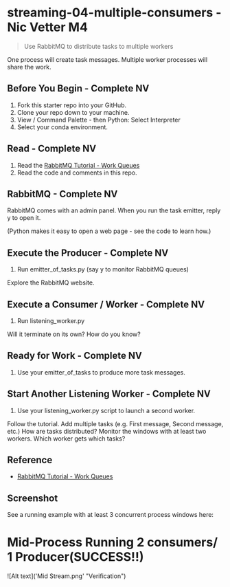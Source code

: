 # streaming-04-multiple-consumers - Nic Vetter M4

> Use RabbitMQ to distribute tasks to multiple workers

One process will create task messages. Multiple worker processes will share the work. 


## Before You Begin - Complete NV

1. Fork this starter repo into your GitHub.
1. Clone your repo down to your machine.
1. View / Command Palette - then Python: Select Interpreter
1. Select your conda environment. 

## Read - Complete NV

1. Read the [RabbitMQ Tutorial - Work Queues](https://www.rabbitmq.com/tutorials/tutorial-two-python.html)
1. Read the code and comments in this repo.

## RabbitMQ - Complete NV

RabbitMQ comes with an admin panel. When you run the task emitter, reply y to open it. 

(Python makes it easy to open a web page - see the code to learn how.)

## Execute the Producer - Complete NV

1. Run emitter_of_tasks.py (say y to monitor RabbitMQ queues)

Explore the RabbitMQ website.

## Execute a Consumer / Worker - Complete NV

1. Run listening_worker.py

Will it terminate on its own? How do you know? 

## Ready for Work - Complete NV

1. Use your emitter_of_tasks to produce more task messages.

## Start Another Listening Worker - Complete NV

1. Use your listening_worker.py script to launch a second worker. 

Follow the tutorial. 
Add multiple tasks (e.g. First message, Second message, etc.)
How are tasks distributed? 
Monitor the windows with at least two workers. 
Which worker gets which tasks?


## Reference

- [RabbitMQ Tutorial - Work Queues](https://www.rabbitmq.com/tutorials/tutorial-two-python.html)


## Screenshot

See a running example with at least 3 concurrent process windows here:

# Mid-Process Running 2 consumers/ 1 Producer(SUCCESS!!)

![Alt text]('Mid Stream.png' "Verification")
